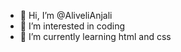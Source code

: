 - 👋 Hi, I’m @AliveliAnjali
- 👀 I’m interested in coding
- 🌱 I’m currently learning html and css
  

<!---
AliveliAnjali/AliveliAnjali is a ✨ special ✨ repository because its `README.md` (this file) appears on your GitHub profile.
You can click the Preview link to take a look at your changes.
--->
